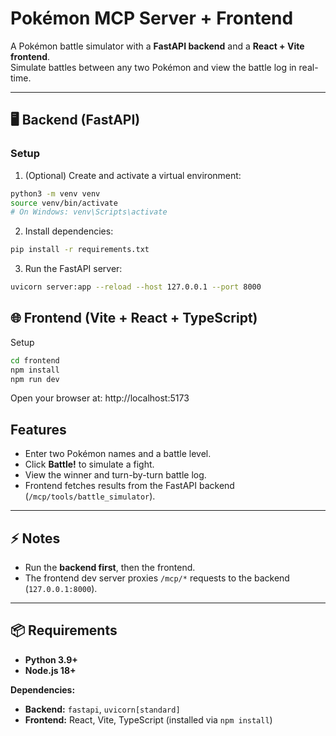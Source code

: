 # Pokémon MCP Server + Frontend

A Pokémon battle simulator with a **FastAPI backend** and a **React + Vite frontend**.  
Simulate battles between any two Pokémon and view the battle log in real-time.

---

## 🖥️ Backend (FastAPI)

### Setup

1. (Optional) Create and activate a virtual environment:

```bash
python3 -m venv venv
source venv/bin/activate
# On Windows: venv\Scripts\activate
```

2. Install dependencies:

```bash
pip install -r requirements.txt
```

3. Run the FastAPI server:

```bash
uvicorn server:app --reload --host 127.0.0.1 --port 8000
```

## 🌐 Frontend (Vite + React + TypeScript)

Setup

```bash
cd frontend
npm install
npm run dev
```

Open your browser at:
http://localhost:5173

## Features

- Enter two Pokémon names and a battle level.
- Click **Battle!** to simulate a fight.
- View the winner and turn-by-turn battle log.
- Frontend fetches results from the FastAPI backend (`/mcp/tools/battle_simulator`).

---

## ⚡ Notes

- Run the **backend first**, then the frontend.
- The frontend dev server proxies `/mcp/*` requests to the backend (`127.0.0.1:8000`).

---

## 📦 Requirements

- **Python 3.9+**
- **Node.js 18+**

**Dependencies:**

- **Backend:** `fastapi`, `uvicorn[standard]`
- **Frontend:** React, Vite, TypeScript (installed via `npm install`)
